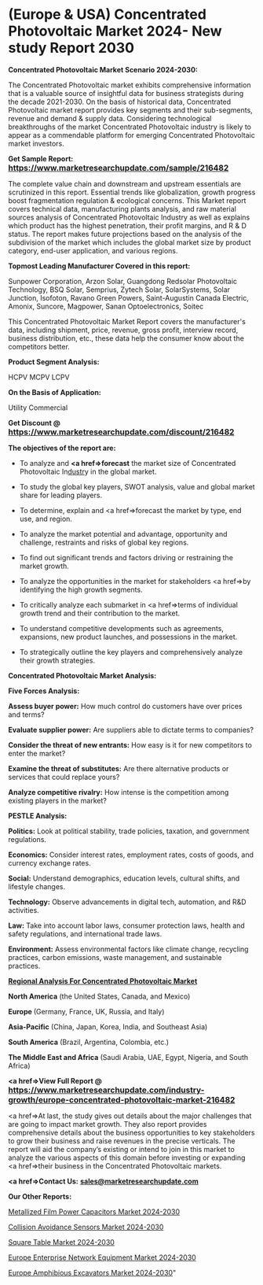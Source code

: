# (Europe & USA) Concentrated Photovoltaic Market 2024- New study Report 2030

<strong>Concentrated Photovoltaic Market Scenario 2024-2030:</strong>

The Concentrated Photovoltaic market exhibits comprehensive information that is a valuable source of insightful data for business strategists during the decade 2021-2030. On the basis of historical data, Concentrated Photovoltaic market report provides key segments and their sub-segments, revenue and demand &amp; supply data. Considering technological breakthroughs of the market Concentrated Photovoltaic industry is likely to appear as a commendable platform for emerging Concentrated Photovoltaic market investors.

<strong>Get Sample Report: <a href=https://www.marketresearchupdate.com/sample/216482><font size=3 color=#0000ff>https://www.marketresearchupdate.com/sample/216482</font></a></strong>

The complete value chain and downstream and upstream essentials are scrutinized in this report. Essential trends like globalization, growth progress boost fragmentation regulation &amp; ecological concerns. This Market report covers technical data, manufacturing plants analysis, and raw material sources analysis of Concentrated Photovoltaic Industry as well as explains which product has the highest penetration, their profit margins, and R & D status. The report makes future projections based on the analysis of the subdivision of the market which includes the global market size by product category, end-user application, and various regions.

<strong>Topmost Leading Manufacturer Covered in this report:</strong>

Sunpower Corporation, Arzon Solar, Guangdong Redsolar Photovoltaic Technology, BSQ Solar, Semprius, Zytech Solar, SolarSystems, Solar Junction, Isofoton, Ravano Green Powers, Saint-Augustin Canada Electric, Amonix, Suncore, Magpower, Sanan Optoelectronics, Soitec

This Concentrated Photovoltaic Market Report covers the manufacturer's data, including shipment, price, revenue, gross profit, interview record, business distribution, etc., these data help the consumer know about the competitors better.

<strong>Product Segment Analysis: </strong>

HCPV
MCPV
LCPV

<strong>On the Basis of Application:</strong>

Utility
Commercial

<strong>Get Discount @ <a href=https://www.marketresearchupdate.com/discount/216482><font size=3 color=#0000ff>https://www.marketresearchupdate.com/discount/216482</font></a></strong>

<strong><b>The objectives of the report are:</b></strong>

- To analyze and <strong><a href=><strong>forecast</strong></a></strong> the market size of Concentrated Photovoltaic In<a href=ASDF991299>dustr</a>y in the global market.

- To study the global key players, SWOT analysis, value and global market share for leading players.

- To determine, explain and <a href=>forecast</a> the market by type, end use, and region.

- To analyze the market potential and advantage, opportunity and challenge, restraints and risks of global key regions.

- To find out significant trends and factors driving or restraining the market growth.

- To analyze the opportunities in the market for stakeholders <a href=>by</a> identifying the high growth segments.

- To critically analyze each submarket in <a href=>terms</a> of individual growth trend and their contribution to the market.

- To understand competitive developments such as agreements, expansions, new product launches, and possessions in the market.

- To strategically outline the key players and comprehensively analyze their growth strategies.

<strong>Concentrated Photovoltaic Market Analysis:</strong>

<strong>Five Forces Analysis:</strong>

<strong>Assess buyer power:</strong> How much control do customers have over prices and terms?

<strong>Evaluate supplier power:</strong> Are suppliers able to dictate terms to companies?

<strong>Consider the threat of new entrants:</strong> How easy is it for new competitors to enter the market?

<strong>Examine the threat of substitutes:</strong> Are there alternative products or services that could replace yours?

<strong>Analyze competitive rivalry:</strong> How intense is the competition among existing players in the market?

<strong>PESTLE Analysis:</strong>

<strong>Politics:</strong> Look at political stability, trade policies, taxation, and government regulations.

<strong>Economics:</strong> Consider interest rates, employment rates, costs of goods, and currency exchange rates.

<strong>Social:</strong> Understand demographics, education levels, cultural shifts, and lifestyle changes.

<strong>Technology:</strong> Observe advancements in digital tech, automation, and R&D activities.

<strong>Law:</strong> Take into account labor laws, consumer protection laws, health and safety regulations, and international trade laws.

<strong>Environment:</strong> Assess environmental factors like climate change, recycling practices, carbon emissions, waste management, and sustainable practices.

<strong><u><b>Regional Analysis For Concentrated Photovoltaic Market</b></u></strong>

<strong><b>North America</b></strong> (the United States, Canada, and Mexico)

<strong><b>Europe </b></strong>(Germany, France, UK, Russia, and Italy)

<strong><b>Asia-Pacific</b></strong> (China, Japan, Korea, India, and Southeast Asia)

<strong><b>South America</b></strong> (Brazil, Argentina, Colombia, etc.)

<strong><b>The Middle East and Africa</b></strong> (Saudi Arabia, UAE, Egypt, Nigeria, and South Africa)

<strong><a href=>View Full Report</a> @ <a href=https://www.marketresearchupdate.com/industry-growth/europe-concentrated-photovoltaic-market-216482><font size=3 color=#0000ff>https://www.marketresearchupdate.com/industry-growth/europe-concentrated-photovoltaic-market-216482</font></a></strong>

<a href=>At last,</a> the study gives out details about the major challenges that are going to impact market growth. They also report provides comprehensive details about the business opportunities to key stakeholders to grow their business and raise revenues in the precise verticals. The report will aid the company’s existing or intend to join in this market to analyze the various aspects of this domain before investing or expanding <a href=>their</a> business in the Concentrated Photovoltaic markets.

<strong><a href=>Contact Us:</a></strong>
<strong>sales@marketresearchupdate.com</strong>

<strong>Our Other Reports:</strong>

<a href=https://www.linkedin.com/pulse/metallized-film-power-capacitors-market-size>Metallized Film Power Capacitors Market 2024-2030</a>

<a href=https://www.linkedin.com/pulse/collision-avoidance-sensors-market-2023-remarking>Collision Avoidance Sensors Market 2024-2030</a>

<a href=https://www.linkedin.com/pulse/square-table-market-outlooks-2023-size-players-cost-structures>Square Table Market 2024-2030</a>

<a href=https://www.linkedin.com/pulse/europe-enterprise-network-equipment-market-hojgf/>Europe Enterprise Network Equipment Market 2024-2030</a>

<a href=https://www.linkedin.com/pulse/europe-amphibious-excavators-market-research-cjw1f/>Europe Amphibious Excavators Market 2024-2030</a>"
